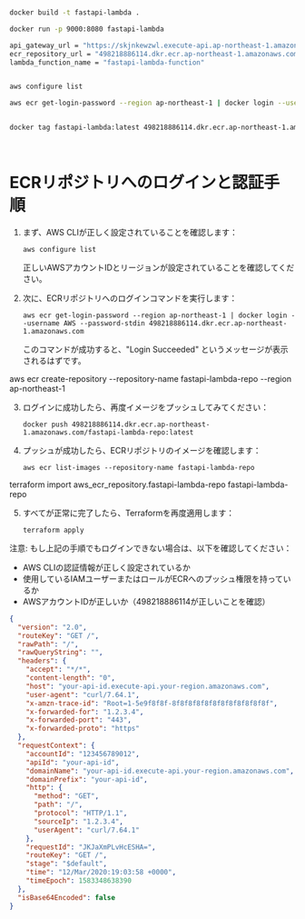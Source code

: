 
```bash


docker build -t fastapi-lambda .

docker run -p 9000:8080 fastapi-lambda

api_gateway_url = "https://skjnkewzwl.execute-api.ap-northeast-1.amazonaws.com/dev"
ecr_repository_url = "498218886114.dkr.ecr.ap-northeast-1.amazonaws.com/fastapi-lambda-repo"
lambda_function_name = "fastapi-lambda-function"


aws configure list

aws ecr get-login-password --region ap-northeast-1 | docker login --username AWS --password-stdin 498218886114.dkr.ecr.ap-northeast-1.amazonaws.com


docker tag fastapi-lambda:latest 498218886114.dkr.ecr.ap-northeast-1.amazonaws.com/fastapi-lambda-repo:latest




```



# ECRリポジトリへのログインと認証手順

1. まず、AWS CLIが正しく設定されていることを確認します：
   ```
   aws configure list
   ```
   正しいAWSアカウントIDとリージョンが設定されていることを確認してください。

2. 次に、ECRリポジトリへのログインコマンドを実行します：
   ```
   aws ecr get-login-password --region ap-northeast-1 | docker login --username AWS --password-stdin 498218886114.dkr.ecr.ap-northeast-1.amazonaws.com
   ```
   このコマンドが成功すると、"Login Succeeded" というメッセージが表示されるはずです。

aws ecr create-repository --repository-name fastapi-lambda-repo --region ap-northeast-1


3. ログインに成功したら、再度イメージをプッシュしてみてください：
   ```
   docker push 498218886114.dkr.ecr.ap-northeast-1.amazonaws.com/fastapi-lambda-repo:latest
   ```

4. プッシュが成功したら、ECRリポジトリのイメージを確認します：
   ```
   aws ecr list-images --repository-name fastapi-lambda-repo
   ```
terraform import aws_ecr_repository.fastapi-lambda-repo fastapi-lambda-repo

5. すべてが正常に完了したら、Terraformを再度適用します：
   ```
   terraform apply
   ```

注意: もし上記の手順でもログインできない場合は、以下を確認してください：
- AWS CLIの認証情報が正しく設定されているか
- 使用しているIAMユーザーまたはロールがECRへのプッシュ権限を持っているか
- AWSアカウントIDが正しいか（498218886114が正しいことを確認）


```json
{
  "version": "2.0",
  "routeKey": "GET /",
  "rawPath": "/",
  "rawQueryString": "",
  "headers": {
    "accept": "*/*",
    "content-length": "0",
    "host": "your-api-id.execute-api.your-region.amazonaws.com",
    "user-agent": "curl/7.64.1",
    "x-amzn-trace-id": "Root=1-5e9f8f8f-8f8f8f8f8f8f8f8f8f8f8f8f",
    "x-forwarded-for": "1.2.3.4",
    "x-forwarded-port": "443",
    "x-forwarded-proto": "https"
  },
  "requestContext": {
    "accountId": "123456789012",
    "apiId": "your-api-id",
    "domainName": "your-api-id.execute-api.your-region.amazonaws.com",
    "domainPrefix": "your-api-id",
    "http": {
      "method": "GET",
      "path": "/",
      "protocol": "HTTP/1.1",
      "sourceIp": "1.2.3.4",
      "userAgent": "curl/7.64.1"
    },
    "requestId": "JKJaXmPLvHcESHA=",
    "routeKey": "GET /",
    "stage": "$default",
    "time": "12/Mar/2020:19:03:58 +0000",
    "timeEpoch": 1583348638390
  },
  "isBase64Encoded": false
}
```
